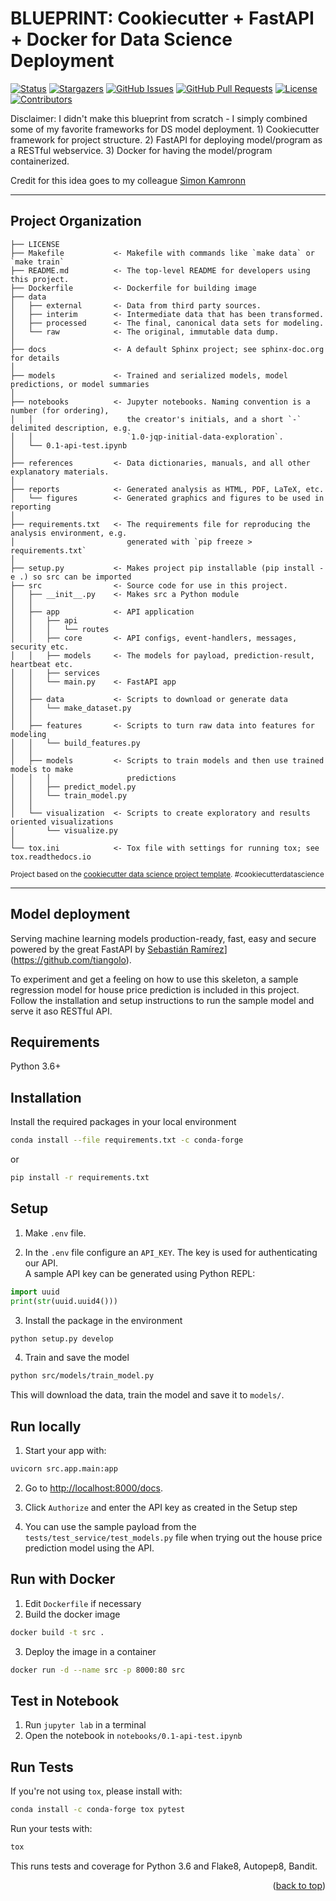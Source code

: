 <a name="readme-top"></a>

# BLUEPRINT: Cookiecutter + FastAPI + Docker for Data Science Deployment

[![Status](https://img.shields.io/badge/status-active-success.svg)]()
[![Stargazers](https://img.shields.io/github/stars/peterhinge/cfd_data_science_deployment.svg)](https://github.com/peterhinge/cfd_data_science_deployment/stargazers)
[![GitHub Issues](https://img.shields.io/github/issues/peterhinge/cfd_data_science_deployment.svg)](https://github.com/peterhinge/cfd_data_science_deployment/issues)
[![GitHub Pull Requests](https://img.shields.io/github/issues-pr/peterhinge/cfd_data_science_deployment.svg)](https://github.com/peterhinge/cfd_data_science_deployment/pulls)
[![License](https://img.shields.io/badge/license-MIT-yellow.svg)](https://github.com/peterhinge/cfd_data_science_deployment/blob/master/LICENSE)
[![Contributors](https://img.shields.io/github/contributors/peterhinge/cfd_data_science_deployment.svg)](https://github.com/peterhinge/cfd_data_science_deployment/graphs/contributors)

Disclaimer: I didn't make this blueprint from scratch - I simply combined some of my favorite frameworks for DS model deployment. 1) Cookiecutter framework for project structure. 2) FastAPI for deploying model/program as a RESTful webservice. 3) Docker for having the model/program containerized.

Credit for this idea goes to my colleague <a target="_blank" href="https://github.com/simonkamronn">Simon Kamronn</a>

--------

Project Organization
------------

    ├── LICENSE
    ├── Makefile           <- Makefile with commands like `make data` or `make train`
    ├── README.md          <- The top-level README for developers using this project.
    ├── Dockerfile         <- Dockerfile for building image
    ├── data
    │   ├── external       <- Data from third party sources.
    │   ├── interim        <- Intermediate data that has been transformed.
    │   ├── processed      <- The final, canonical data sets for modeling.
    │   └── raw            <- The original, immutable data dump.
    │
    ├── docs               <- A default Sphinx project; see sphinx-doc.org for details
    │
    ├── models             <- Trained and serialized models, model predictions, or model summaries
    │
    ├── notebooks          <- Jupyter notebooks. Naming convention is a number (for ordering),
    │   │                     the creator's initials, and a short `-` delimited description, e.g.
    │   │                     `1.0-jqp-initial-data-exploration`.
    │   └── 0.1-api-test.ipynb
    │
    ├── references         <- Data dictionaries, manuals, and all other explanatory materials.
    │
    ├── reports            <- Generated analysis as HTML, PDF, LaTeX, etc.
    │   └── figures        <- Generated graphics and figures to be used in reporting
    │
    ├── requirements.txt   <- The requirements file for reproducing the analysis environment, e.g.
    │                         generated with `pip freeze > requirements.txt`
    │
    ├── setup.py           <- Makes project pip installable (pip install -e .) so src can be imported
    ├── src                <- Source code for use in this project.
    │   ├── __init__.py    <- Makes src a Python module
    │   │
    │   ├── app            <- API application
    │   │   ├── api
    │   │   │   └── routes 
    │   │   ├── core       <- API configs, event-handlers, messages, security etc.
    │   │   ├── models     <- The models for payload, prediction-result, heartbeat etc.
    │   │   ├── services
    │   │   └── main.py    <- FastAPI app
    │   │
    │   ├── data           <- Scripts to download or generate data
    │   │   └── make_dataset.py
    │   │
    │   ├── features       <- Scripts to turn raw data into features for modeling
    │   │   └── build_features.py
    │   │
    │   ├── models         <- Scripts to train models and then use trained models to make
    │   │   │                 predictions
    │   │   ├── predict_model.py
    │   │   └── train_model.py
    │   │
    │   └── visualization  <- Scripts to create exploratory and results oriented visualizations
    │       └── visualize.py
    │
    └── tox.ini            <- Tox file with settings for running tox; see tox.readthedocs.io


<p><small>Project based on the <a target="_blank" href="https://drivendata.github.io/cookiecutter-data-science/">cookiecutter data science project template</a>. #cookiecutterdatascience</small></p>

--------

## Model deployment
Serving machine learning models production-ready, fast, easy and secure powered by the great FastAPI by [Sebastián Ramírez]([)](https://github.com/tiangolo).

To experiment and get a feeling on how to use this skeleton, a sample regression model for house price prediction is included in this project. Follow the installation and setup instructions to run the sample model and serve it aso RESTful API.

## Requirements
Python 3.6+

## Installation
Install the required packages in your local environment
```bash
conda install --file requirements.txt -c conda-forge
``` 
or 
```bash
pip install -r requirements.txt
``` 

## Setup
1. Make `.env` file.

2. In the `.env` file configure an `API_KEY`. The key is used for authenticating our API. <br>
   A sample API key can be generated using Python REPL:
```python
import uuid
print(str(uuid.uuid4()))
```

3. Install the package in the environment
```bash
python setup.py develop
```

4. Train and save the model
```bash
python src/models/train_model.py
```
This will download the data, train the model and save it to `models/`.

## Run locally

1. Start your  app with: 
```bash
uvicorn src.app.main:app
```
2. Go to [http://localhost:8000/docs](http://localhost:8000/docs).
   
3. Click `Authorize` and enter the API key as created in the Setup step
   
4. You can use the sample payload from the `tests/test_service/test_models.py` file when trying out the house price prediction model using the API.

## Run with Docker
1. Edit `Dockerfile` if necessary
2. Build the docker image
```bash
docker build -t src .
```

3. Deploy the image in a container
```bash
docker run -d --name src -p 8000:80 src
```

## Test in Notebook
1. Run `jupyter lab` in a terminal
2. Open the notebook in `notebooks/0.1-api-test.ipynb`

## Run Tests

If you're not using `tox`, please install with:
```bash
conda install -c conda-forge tox pytest
```

Run your tests with: 
```bash
tox
```

This runs tests and coverage for Python 3.6 and Flake8, Autopep8, Bandit.


<p align="right">(<a href="#readme-top">back to top</a>)</p>

